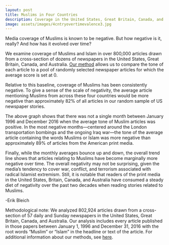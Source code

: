 ```yaml
---
layout: post
title: Muslims in Four Countries
description: Coverage in the United States, Great Britain, Canada, and Australia has been consistently negative
image: assets/images/4cntryovertimevalence3.jpg
---
```


Media coverage of Muslims is known to be negative. But how negative is it, really?
And how has it evolved over time?

We examine coverage of Muslims and Islam in over 800,000 articles drawn from a cross-section of
dozens of newspapers in the United States, Great Britain, Canada, and Australia.
<a href="https://www.mediaandminorities.org/methods/"><u>Our method</u></a> allows us to compare the tone of each article to a pool of randomly selected newspaper articles
for which the average score is set at 0.

Relative to this baseline, coverage of Muslims has been consistently negative.
To give a sense of the scale of negativity, the average article mentioning Muslims
from across these four countries would be more negative than approximately 82% of
all articles in our random sample of US newspaper stories.

The above graph shows that there was not a single month between January 1996 and December 2016
when the average tone of Muslim articles was positive. In the most negative months—centered around
the London transportation bombings and the ongoing Iraq war—the tone of the average article
containing the words Muslims or Islam was more negative than approximately 89% of articles from
the American print media.

Finally, while the monthly averages bounce up and down, the overall trend line shows that articles
relating to Muslims have become marginally more negative over time. The overall negativity may
not be surprising, given the media’s tendency to cover war, conflict, and terrorism associated with
radical Islamist extremism. Still, it is notable that readers of the print media in the United States,
Britain, Canada, and Australia have consumed a steady diet of negativity over the past two decades
when reading stories related to Muslims.

-Erik Bleich

Methodological note: We analyzed 802,924 articles drawn from a cross-section of 57 daily and Sunday
newspapers in the United States, Great Britain, Canada, and Australia. Our analysis includes every
article published in those papers between January 1, 1996 and December 31, 2016 with the root words
“Muslim” or “Islam” in the headline or text of the article. For additional information about our methods,
see <a href="https://www.mediaandminorities.org/methods/"><u>here</u></a>.
